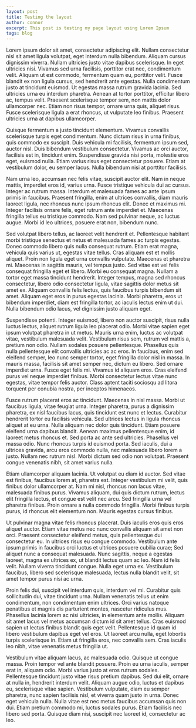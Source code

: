 ```yaml
---
layout: post
title: Testing the layout
author: connor
excerpt: This post is testing my page layout using Lorem Ipsum
tags: blog
---
```


Lorem ipsum dolor sit amet, consectetur adipiscing elit. Nullam consectetur nisl sit amet ligula volutpat, eget interdum nulla bibendum. Aliquam cursus dignissim viverra. Nullam ultricies justo vitae dapibus scelerisque. In eget ultricies nisi. Vivamus sed urna facilisis, porttitor erat nec, condimentum velit. Aliquam ut est commodo, fermentum quam eu, porttitor velit. Fusce blandit ex non ligula cursus, sed hendrerit ante egestas. Nulla condimentum justo at tincidunt euismod. Ut egestas massa rutrum gravida lacinia. Sed ultricies urna eu interdum pharetra. Aenean at tortor porttitor, efficitur libero ac, tempus velit. Praesent scelerisque tempor sem, non mattis dolor ullamcorper nec. Etiam non risus tempor, ornare urna quis, aliquet risus. Fusce scelerisque ligula a erat rhoncus, ut vulputate leo finibus. Praesent ultricies urna at dapibus ullamcorper.

Quisque fermentum a justo tincidunt elementum. Vivamus convallis scelerisque turpis eget condimentum. Nunc dictum risus in urna finibus, quis commodo ex suscipit. Duis vehicula mi facilisis, fermentum ipsum sed, auctor nisl. Duis bibendum vestibulum consectetur. Vivamus ac orci auctor, facilisis est in, tincidunt enim. Suspendisse gravida nisi porta, molestie eros eget, euismod nulla. Etiam varius risus eget consectetur posuere. Etiam at vestibulum dolor, eu semper lacus. Nulla bibendum nisi at porttitor facilisis.

Nam urna leo, accumsan nec felis vitae, suscipit auctor elit. Nam in neque mattis, imperdiet eros id, varius urna. Fusce tristique vehicula dui ac cursus. Integer ac rutrum massa. Interdum et malesuada fames ac ante ipsum primis in faucibus. Praesent fringilla, enim at ultrices convallis, diam mauris laoreet ligula, nec rhoncus nunc ipsum rhoncus elit. Donec et maximus mi. Integer facilisis ornare felis, eget rutrum ante imperdiet et. Maecenas fringilla tellus eu tristique commodo. Nam sed pulvinar neque, ac luctus augue. Morbi id leo ultrices, posuere erat non, bibendum nunc.

Sed volutpat libero tellus, ac laoreet velit hendrerit et. Pellentesque habitant morbi tristique senectus et netus et malesuada fames ac turpis egestas. Donec commodo libero quis nulla consequat rutrum. Etiam erat magna, vehicula quis varius ut, egestas vitae tellus. Cras aliquam est et mollis aliquet. Proin non ligula eget urna convallis vulputate. Maecenas et pharetra mi. Maecenas in sagittis mauris, vel tempus justo. Sed vitae est vel felis consequat fringilla eget et libero. Morbi eu consequat magna. Nullam a tortor eget massa tincidunt hendrerit. Integer tempus, magna sed rhoncus consectetur, libero odio consectetur ligula, vitae sagittis dolor metus sit amet ex. Aliquam convallis felis lectus, quis faucibus turpis bibendum sit amet. Aliquam eget eros in purus egestas lacinia. Morbi pharetra, eros ut bibendum imperdiet, diam est fringilla tortor, ac iaculis lectus enim ut dui. Nulla bibendum odio lacus, vel dignissim justo aliquam eget.

Suspendisse potenti. Integer euismod, libero non auctor suscipit, risus nulla luctus lectus, aliquet rutrum ligula leo placerat odio. Morbi vitae sapien eget ipsum volutpat pharetra in ut metus. Mauris urna enim, luctus ac volutpat vitae, vestibulum malesuada velit. Vestibulum risus sem, rutrum vel mattis a, pretium non odio. Nullam sodales posuere pellentesque. Phasellus quis nulla pellentesque elit convallis ultricies ac ac eros. In faucibus, enim sed eleifend semper, leo nunc semper tortor, eget fringilla dolor nisl in massa. In mauris massa, facilisis sit amet semper nec, dictum eu libero. Sed ornare imperdiet urna. Fusce eget felis mi. Vivamus id aliquam eros. Cras eleifend purus vel neque imperdiet finibus. Morbi consectetur lectus vitae nunc egestas, vitae tempor felis auctor. Class aptent taciti sociosqu ad litora torquent per conubia nostra, per inceptos himenaeos.

Fusce rutrum placerat eros ac tincidunt. Maecenas in nisl massa. Morbi ut faucibus ligula, vitae feugiat urna. Integer pharetra, purus a dignissim pharetra, ex nisl faucibus lacus, quis tincidunt est nunc et lectus. Curabitur hendrerit tortor eu facilisis vehicula. Sed ultrices lectus in ligula rhoncus aliquet at eu urna. Nulla aliquam nec dolor quis tincidunt. Etiam posuere eleifend urna dapibus blandit. Aenean maximus pellentesque enim, id laoreet metus rhoncus et. Sed porta ac ante sed ultricies. Phasellus vel massa odio. Nunc rhoncus turpis id euismod porta. Sed iaculis, dui a ultrices gravida, arcu eros commodo nulla, nec malesuada libero lorem a justo. Nullam nec rutrum nisl. Morbi dictum sed odio non volutpat. Praesent congue venenatis nibh, sit amet varius nulla.

Etiam ullamcorper aliquam lacinia. Ut volutpat eu diam id auctor. Sed vitae est finibus, faucibus lorem at, pharetra est. Integer vestibulum mi velit, quis finibus dolor ullamcorper at. Nam mi nisl, rhoncus non lacus vitae, malesuada finibus purus. Vivamus aliquam, dui quis dictum rutrum, lectus elit fringilla lectus, et congue est velit nec arcu. Sed fringilla urna vel pharetra finibus. Proin ornare a nulla commodo fringilla. Morbi finibus turpis purus, id rhoncus elit elementum non. Mauris egestas cursus finibus.

Ut pulvinar magna vitae felis rhoncus placerat. Duis iaculis eros quis eros aliquet auctor. Etiam vitae metus nec nunc convallis aliquam sit amet non orci. Praesent consectetur eleifend metus, quis pellentesque dui consectetur eu. In ultrices risus eu congue commodo. Vestibulum ante ipsum primis in faucibus orci luctus et ultrices posuere cubilia curae; Sed aliquet nunc a consequat malesuada. Nunc sagittis, neque a egestas laoreet, magna ex ultrices ex, ut blandit lectus quam ac leo. Nam id felis velit. Nullam viverra tincidunt congue. Nulla eget urna ex. Vestibulum faucibus, libero sed scelerisque malesuada, lectus nulla blandit velit, sit amet tempor purus nisi ac urna.

Proin felis dui, suscipit vel interdum quis, interdum vel mi. Curabitur quis sollicitudin dui, vitae tincidunt urna. Nullam venenatis tellus ut enim condimentum, non condimentum enim ultrices. Orci varius natoque penatibus et magnis dis parturient montes, nascetur ridiculus mus. Phasellus lacinia lorem ac nisi ultricies, in elementum ante mollis. Aliquam sit amet lacus vel metus accumsan dictum id sit amet tellus. Cras euismod sapien ut lectus finibus blandit quis eget velit. Pellentesque id quam id libero vestibulum dapibus eget vel eros. Ut laoreet arcu nulla, eget lobortis turpis scelerisque in. Etiam ut fringilla eros, nec convallis sem. Cras iaculis leo nibh, vitae venenatis metus fringilla ut.

Vestibulum vitae aliquam lacus, ac malesuada odio. Quisque ut congue massa. Proin tempor vel ante blandit posuere. Proin eu urna iaculis, semper erat in, aliquam odio. Morbi varius justo at eros rutrum sodales. Pellentesque tincidunt justo vitae risus pretium dapibus. Sed dui elit, ornare at nulla in, hendrerit interdum velit. Aliquam augue odio, luctus et dapibus eu, scelerisque vitae sapien. Vestibulum vulputate, diam eu semper pharetra, nunc sapien facilisis nisl, et viverra quam justo in urna. Donec eget vehicula nulla. Nulla vitae est nec metus faucibus accumsan quis non dui. Etiam pretium commodo mi, luctus sodales purus. Etiam facilisis nec libero sed porta. Quisque diam nisi, suscipit nec laoreet id, consectetur ac leo. 